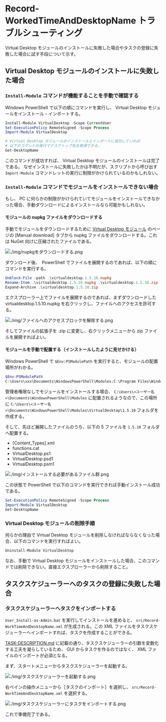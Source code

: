 # Record-WorkedTimeAndDesktopName トラブルシューティング

Virtual Desktop モジュールのインストールに失敗した場合やタスクの登録に失敗した場合に試す手段について示す。

## Virtual Desktop モジュールのインストールに失敗した場合

### `Install-Module` コマンドが機能することを手動で確認する

Windows PowerShell で以下の順にコマンドを実行し、 Virtual Desktop モジュールをインストール・インポートする。

```powershell
Install-Module VirtualDesktop -Scope CurrentUser
Set-ExecutionPolicy RemoteSigned -Scope Process
Import-Module VirtualDesktop

# Virtual Desktop モジュールのインストールとインポートに成功していれば
# 以下のコマンドの実行でデスクトップ名を取得できる。
Get-DesktopName
```

このコマンドが成功すれば、 Virtual Desktop モジュールのインストールは完了である。
なぜインストールに失敗したかは不明だが、スクリプトから呼び出す `Import-Module` コマンドレットの実行に制限がかけられているのかもしれない。

### `Install-Module` コマンドでモジュールをインストールできない場合

もし、 PC に何らかの制限がかけられていてモジュールをインストールできなかった場合、手動ダウンロードによるインストールなら可能かもしれない。

#### モジュールの nupkg ファイルをダウンロードする

手動でモジュールをダウンロードするために [Virtual Desktop モジュール](https://www.powershellgallery.com/packages/VirtualDesktop/1.5.10) のページの [Manual download] タブから nupkg ファイルをダウンロードする。これは NuGet 向けに圧縮されたファイルである。

![./img/nupkgをダウンロードする.png](./img/nupkgをダウンロードする.png)

ダウンロード後、　PowerShell でファイルを展開するのであれば、以下の順にコマンドを実行する。

```powershell
Unblock-File -path .\virtualdesktop.1.5.10.nupkg
Rename-Item .\virtualdesktop.1.5.10.nupkg .\virtualdesktop.1.5.10.zip
Expand-Archive .\virtualdesktop.1.5.10.zip
```

エクスプローラー上でファイルを展開するのであれば、まずダウンロードした virtualdesktop.1.5.10.nupkg を右クリックし、ファイルへのアクセスを許可する。

![./img/ファイルへのアクセスブロックを解除する.png](./img/ファイルへのアクセスブロックを解除する.png)

そしてファイルの拡張子を .zip に変更し、右クリックメニューから zip ファイルを展開すればよい。

#### モジュールを手動で配置する（インストールしたように見せかける）

Windows PowerShell で `$Env:PSModulePath` を実行すると、モジュールの配置場所がわかる。

```powershell
$Env:PSModulePath
C:\Users\xxx\Documents\WindowsPowerShell\Modules;C:\Program Files\WindowsPowerShell\Modules;C:\WINDOWS\system32\WindowsPowerShell\v1.0\Modules
```

管理者権限なしでモジュールをインストールする場合、 `C:\Users\<ユーザー名>\Documents\WindowsPowerShell\Modules` に配置されるようなので、この場所に `C:\Users\<ユーザー名>\Documents\WindowsPowerShell\Modules\VirtualDesktop\1.5.10` フォルダを作成する。

そして、先ほど展開したファイルのうち、以下の 5 ファイルを `1.5.10` フォルダへ配置する。

- [Content_Types].xml
- functions.cat
- VirtualDesktop.ps1
- VirtualDesktop.psd1
- VirtualDesktop.psm1

![./img/インストールする必要があるファイル群.png](./img/インストールする必要があるファイル群.png)

この状態で PowerShell で以下のコマンドを実行できれば手動インストール成功である。

```powershell
Set-ExecutionPolicy RemoteSigned -Scope Process
Import-Module VirtualDesktop
Get-DesktopName
```

### Virtual Desktop モジュールの削除手順

何らかの理由で Virtual Desktop モジュールを削除しなければならなくなった場合、以下のコマンドを実行すればよい。

```powershell
Uninstall-Module VirtualDesktop
```

なお、手動で Virtual Desktop モジュールをインストールした場合、このコマンドでは削除できない。直接エクスプローラーから削除すること。

## タスクスケジューラーへのタスクの登録に失敗した場合

### タスクスケジューラーへタスクをインポートする

`User_Install-as-Admin.bat` を実行してインストールを進めると、 `src/Record-WorkTimeAndDesktopName.xml` が生成される。この XML ファイルをタスクスケジューラーへインポートすれば、タスクを作成することができる。

[TASK-DESCRIPTION.md](./src/TASK-DESCRIPTION.md) に記載の通り、タスクスケジューラーの引数を変数化する工夫を凝らしているため、 GUI からタスクを作るのではなく、 XML ファイルのインポートが必須となる。

まず、スタートメニューからタスクスケジューラーを起動する。

![./img/タスクスケジューラーを起動する.png](./img/タスクスケジューラーを起動する.png)

右ペインの操作メニューから［タスクのインポート］を選択し、 `src/Record-WorkTimeAndDesktopName.xml` を選択する。

![./img/タスクスケジューラーにタスクをインポートする.png](./img/タスクスケジューラーにタスクをインポートする.png)

これで準備完了である。
